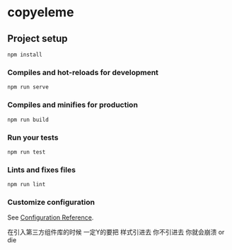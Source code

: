 # copyeleme

## Project setup
```
npm install
```

### Compiles and hot-reloads for development
```
npm run serve
```

### Compiles and minifies for production
```
npm run build
```

### Run your tests
```
npm run test
```

### Lints and fixes files
```
npm run lint
```

### Customize configuration
See [Configuration Reference](https://cli.vuejs.org/config/).









在引入第三方组件库的时候 一定Y的要把 样式引进去 你不引进去 你就会崩溃 or die